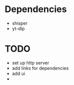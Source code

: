 # Dependencies
- shisper
- yt-dlp

# TODO
- set up http server
- add links for dependencies
- add ui
- 
